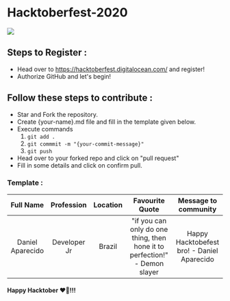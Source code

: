 # Hacktoberfest-2020
![](https://hacktoberfest.digitalocean.com/assets/HF-full-logo-b05d5eb32b3f3ecc9b2240526104cf4da3187b8b61963dd9042fdc2536e4a76c.svg)

## Steps to Register :
- Head over to https://hacktoberfest.digitalocean.com/ and register!
- Authorize GitHub and let's begin!

## Follow these steps to contribute :
- Star and Fork the repository.
- Create {your-name}.md file and fill in the template given below.
- Execute commands 
  1. `git add .`
  2. `git commmit -m "{your-commit-message}"`
  3. `git push`
- Head over to your forked repo and click on "pull request"
- Fill in some details and click on confirm pull.

### Template :

| Full Name  | Profession  | Location | Favourite Quote | Message to community |
| :---------:|:-----------:| :-------:| :-------------: | :------------------: |
|Daniel Aparecido|Developer Jr|Brazil|"if you can only do one thing, then hone it to perfection!" - Demon slayer|Happy Hacktobefest bro! - Daniel Aparecido|

#### Happy Hacktober ❤🎉!!!
